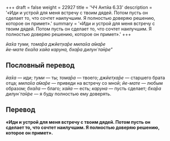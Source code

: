 +++
draft = false
weight = 22927
title = 'ЧЧ Антйа 6.33'
description = '«Иди и устрой для меня встречу с твоим дядей. Потом пусть он сделает то, что сочтет наилучшим. Я полностью доверяю решению, которое он примет».'
summary = '«Иди и устрой для меня встречу с твоим дядей. Потом пусть он сделает то, что сочтет наилучшим. Я полностью доверяю решению, которое он примет».'
+++

_йа̄ха туми,_ _тома̄ра джйет̣ха̄ре мила̄ха а̄ма̄ре  
йе-мате бха̄ла хайа каруна,_ _бха̄ра дилун̇ та̄н̇ре_”

## Пословный перевод

_йа̄ха_ — иди; _туми_ — ты; _тома̄ра_ — твоего; _джйет̣ха̄ре_ — старшего брата отца; _мила̄ха_ _а̄ма̄ре_ — приведи на встречу со мной; _йе_\-_мате_ — любым образом; _бха̄ла_ — благо; _хайа_ — есть; _каруна_ — пусть сделает; _бха̄ра_ _дилун̇_ _та̄н̇ре_ — я буду полностью ему доверять.

## Перевод

**«Иди и устрой для меня встречу с твоим дядей. Потом пусть он сделает то, что сочтет наилучшим. Я полностью доверяю решению, которое он примет».**
